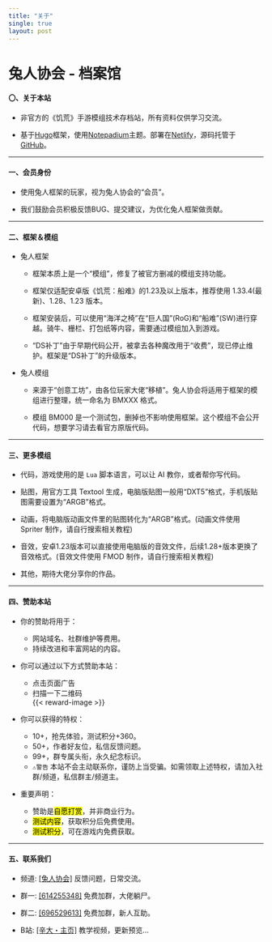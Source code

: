 ```yaml
---
title: "关于"
single: true
layout: post
---
```


<h1 class="article header">兔人协会 - 档案馆</h1>

#### 〇、关于本站

- 非官方的《饥荒》手游模组技术存档站，所有资料仅供学习交流。  
 
- 基于[Hugo](https://gohugo.io/)框架，使用[Notepadium](https://themes.gohugo.io/hugo-notepadium/)主题。部署在[Netlify](https://www.netlify.com/)，源码托管于[GitHub](https://github.com/)。  

---

#### 一、会员身份

- 使用兔人框架的玩家，视为兔人协会的“会员”。  

- 我们鼓励会员积极反馈BUG、提交建议，为优化兔人框架做贡献。  

---

#### 二、框架＆模组

- 兔人框架  

  - 框架本质上是一个“模组”，修复了被官方删减的模组支持功能。  

  - 框架仅适配安卓版《饥荒：船难》的1.23及以上版本，推荐使用 1.33.4(最新)、1.28、1.23 版本。  
  
  - 框架安装后，可以使用“海洋之椅”在“巨人国”(RoG)和“船难”(SW)进行穿越。骑牛、栅栏、打包纸等内容，需要通过模组加入到游戏。  
  
  - “DS补丁”由于早期代码公开，被拿去各种魔改用于“收费”，现已停止维护。框架是“DS补丁”的升级版本。  



- 兔人模组

  - 来源于“创意工坊”，由各位玩家大佬“移植”。兔人协会将适用于框架的模组进行整理，统一命名为 BMXXX 格式。  
  
  - 模组 BM000 是一个测试包，删掉也不影响使用框架。这个模组不会公开代码，想要学习请去看官方原版代码。

---

#### 三、更多模组

- 代码，游戏使用的是 `Lua` 脚本语言，可以让 AI 教你，或者帮你写代码。  

- 贴图，用官方工具 Textool 生成，电脑版贴图一般用“DXT5”格式，手机版贴图需要设置为“ARGB”格式。  

- 动画，将电脑版动画文件里的贴图转化为“ARGB”格式。(动画文件使用 Spriter 制作，请自行搜索相关教程)  

- 音效，安卓1.23版本可以直接使用电脑版的音效文件，后续1.28+版本更换了音效格式。(音效文件使用 FMOD 制作，请自行搜索相关教程)  

- 其他，期待大佬分享你的作品。  

---

#### 四、赞助本站

- 你的赞助将用于：  
  - 网站域名、社群维护等费用。  
  - 持续改进和丰富网站的内容。  

- 你可以通过以下方式赞助本站：  
  - 点击页面广告  
  - 扫描一下二维码  
  {{< reward-image >}}

- 你可以获得的特权：  

  - 10+，抢先体验，测试积分+360。
  - 50+，作者好友位，私信反馈问题。
  - 99+，群专属头衔，永久纪念标识。
  - `⚠️警告` 本站不会主动联系你，谨防上当受骗。如需领取上述特权，请加入社群/频道，私信群主/频道主。

- 重要声明：
  - 赞助是<mark>自愿打赏</mark>，并非商业行为。  
  - <mark>测试内容</mark>，获取积分后免费使用。  
  - <mark>测试积分</mark>，可在游戏内免费获取。  


---

#### 五、联系我们

- 频道: [[兔人协会]](https://qun.qq.com/qqweb/qunpro/share?inviteCode=2l2COvdUN0S) 反馈问题，日常交流。  

- 群一: [[614255348]](https://jq.qq.com/?k=5WukPKv) 免费加群，大佬躺尸。  

- 群二: [[696529613]](https://qm.qq.com/q/gHa2tzT8Pe) 免费加群，新人互助。  

- B站: [[辛大・主页]](https://b23.tv/kf3yuSv) 教学视频，更新预览...  
